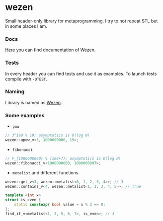 # wezen
Small header-only library for metaprogramming.
I try to not repeat STL but in some places I am.

### Docs
[Here](https://github.com/dasfex/wezen/tree/trunk/docs)
you can find documentation of Wezen.

### Tests
In every header you can find tests and use it as examples. 
To launch tests compile with ```-DTEST```.

### Naming
Library is named as [Wezen](https://en.wikipedia.org/wiki/Delta_Canis_Majoris).

### Some examples

+ ```pow```
```cpp
// 3^1e9 % 19; asymptotics is O(log N)
wezen::upow_v<3, 1000000000, 19>; 
```

+ ```fibonacci```
```cpp
// F_{1000000000} % (1e9+7); asymptotics is O(log N)
wezen::fibonacci_v<1000000000, 1000000007>;
```

+ ```metalist``` and different functions
```cpp
wezen::get_v<3, wezen::metalist<0, 1, 2, 3, 4>>; // 3
wezen::contains_v<4, wezen::metalist<1, 2, 3, 4, 5>>; // true

template <int x>
struct is_even {
    static constexpr bool value = x % 2 == 0;
};
find_if_v<metalist<1, 3, 5, 6, 7>, is_even>; // 3
```

